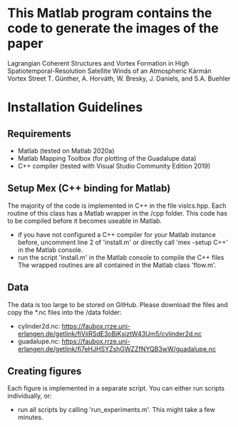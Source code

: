 # This Matlab program contains the code to generate the images of the paper

Lagrangian Coherent Structures and Vortex Formation in High Spatiotemporal-Resolution Satellite Winds of an Atmospheric Kármán Vortex Street
T. Günther, A. Horváth, W. Bresky, J. Daniels, and S.A. Buehler


# Installation Guidelines

## Requirements
- Matlab (tested on Matlab 2020a)
- Matlab Mapping Toolbox (for plotting of the Guadalupe data)
- C++ compiler (tested with Visual Studio Community Edition 2019)

## Setup Mex (C++ binding for Matlab)
The majority of the code is implemented in C++ in the file vislcs.hpp. Each routine of this class has a Matlab wrapper in the /cpp folder. This code has to be compiled before it becomes useable in Matlab.
- if you have not configured a C++ compiler for your Matlab instance before, uncomment line 2 of 'install.m' or directly call 'mex -setup C++' in the Matlab console.
- run the script 'install.m' in the Matlab console to compile the C++ files
The wrapped routines are all contained in the Matlab class 'flow.m'.

## Data
The data is too large to be stored on GitHub. Please download the files and copy the *.nc files into the /data folder:
- cylinder2d.nc:	https://faubox.rrze.uni-erlangen.de/getlink/fiViiRSdE3oBiKsiztW43Um5/cylinder2d.nc
- guadalupe.nc: 	https://faubox.rrze.uni-erlangen.de/getlink/fi7eHJHSYZshGWZZfNYQB3wW/guadalupe.nc

## Creating figures
Each figure is implemented in a separate script. You can either run scripts individually, or:
- run all scripts by calling 'run_experiments.m'. This might take a few minutes.
